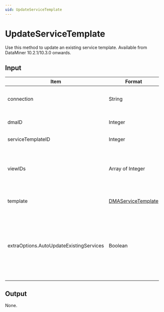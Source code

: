 ```yaml
---
uid: UpdateServiceTemplate
---
```


# UpdateServiceTemplate

Use this method to update an existing service template. Available from DataMiner 10.2.1/10.3.0 onwards.

## Input

| Item | Format | Description |
|--|--|--|
| connection | String | The connection string. See [ConnectApp](xref:ConnectApp). |
| dmaID | Integer | The DataMiner Agent ID. |
| serviceTemplateID | Integer | The service template ID. |
| viewIDs | Array of Integer | The IDs of the views in which the service template should be created. |
| template | [DMAServiceTemplate](xref:DMAServiceTemplate) | The service template configuration. |
| extraOptions.AutoUpdateExistingServices | Boolean | Indicates whether existing services generated with the service template should be updated automatically. |

## Output

None.
